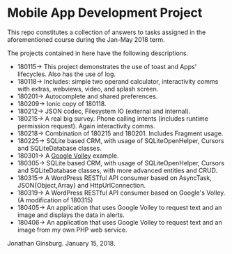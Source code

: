 # Mobile App Development Project
This repo constitutes a collection of answers to tasks assigned in the aforementioned course during the Jan-May 2018 term.

The projects contained in here have the following descriptions.

- 180115-> This project demonstrates the use of toast and Apps' lifecycles. Also has the use of log.
- 180118-> Includes: simple two operand calculator, interactivity comms with extras, webviews, video, and splash screen.
- 180201-> Autocomplete and shared preferences.
- 180209-> Ionic copy of 180118.
- 180212-> JSON codec, Filesystem IO (external and internal).
- 180215-> A real big survey. Phone calling intents (includes runtime permission request). Again interactivity comms.
- 180218-> Combination of 180215 and 180201. Includes Fragment usage.
- 180225-> SQLite based CRM, with usage of SQLiteOpenHelper, Cursors and SQLiteDatabase classes.
- 180301-> A [Google Volley](https://developer.android.com/training/volley/index.html) example.
- 180305-> SQLite based CRM, with usage of SQLiteOpenHelper, Cursors and SQLiteDatabase classes, with more advanced entities and CRUD.
- 180315-> A WordPress RESTful API consumer based on AsyncTask, JSON{Object,Array} and HttpUrlConnection.
- 180319-> A WordPress RESTful API consumer based on Google's Volley. (A modification of 180315)
- 180405-> An application that uses Google Volley to request text and an image and displays the data in alerts.
- 180406-> An application that uses Google Volley to request text and an image from my own PHP web service.

Jonathan Ginsburg. January 15, 2018.
